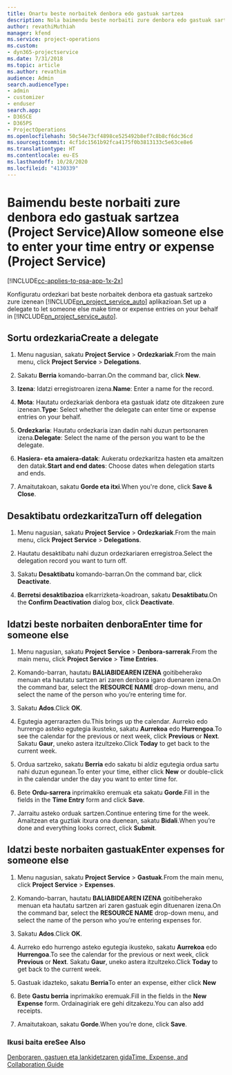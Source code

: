 ```yaml
---
title: Onartu beste norbaitek denbora edo gastuak sartzea
description: Nola baimendu beste norbaiti zure denbora edo gastuak sartzea Project Service-n
author: revathiMuthiah
manager: kfend
ms.service: project-operations
ms.custom:
- dyn365-projectservice
ms.date: 7/31/2018
ms.topic: article
ms.author: revathim
audience: Admin
search.audienceType:
- admin
- customizer
- enduser
search.app:
- D365CE
- D365PS
- ProjectOperations
ms.openlocfilehash: 50c54e73cf4898ce525492b8ef7c8b8cf6dc36cd
ms.sourcegitcommit: 4cf1dc1561b92fca4175f0b3813133c5e63ce8e6
ms.translationtype: HT
ms.contentlocale: eu-ES
ms.lasthandoff: 10/28/2020
ms.locfileid: "4130339"
---
```

# <a name="allow-someone-else-to-enter-your-time-entry-or-expense-project-service"></a><span data-ttu-id="500b0-103">Baimendu beste norbaiti zure denbora edo gastuak sartzea (Project Service)</span><span class="sxs-lookup"><span data-stu-id="500b0-103">Allow someone else to enter your time entry or expense (Project Service)</span></span>

[!INCLUDE[cc-applies-to-psa-app-1x-2x](../includes/cc-applies-to-psa-app-1x-2x.md)]

<span data-ttu-id="500b0-104">Konfiguratu ordezkari bat beste norbaitek denbora eta gastuak sartzeko zure izenean [!INCLUDE[pn_project_service_auto](../includes/pn-project-service-auto.md)] aplikazioan.</span><span class="sxs-lookup"><span data-stu-id="500b0-104">Set up a delegate to let someone else make time or expense entries on your behalf in [!INCLUDE[pn_project_service_auto](../includes/pn-project-service-auto.md)].</span></span>  
  
## <a name="create-a-delegate"></a><span data-ttu-id="500b0-105">Sortu ordezkaria</span><span class="sxs-lookup"><span data-stu-id="500b0-105">Create a delegate</span></span>  
  
1.  <span data-ttu-id="500b0-106">Menu nagusian, sakatu **Project Service** > **Ordezkariak**.</span><span class="sxs-lookup"><span data-stu-id="500b0-106">From the main menu, click **Project Service** > **Delegations**.</span></span>  
  
2.  <span data-ttu-id="500b0-107">Sakatu **Berria** komando-barran.</span><span class="sxs-lookup"><span data-stu-id="500b0-107">On the command bar, click **New**.</span></span>  
  
3. <span data-ttu-id="500b0-108">**Izena**: Idatzi erregistroaren izena.</span><span class="sxs-lookup"><span data-stu-id="500b0-108">**Name**: Enter a name for the record.</span></span>  
  
4. <span data-ttu-id="500b0-109">**Mota**: Hautatu ordezkariak denbora eta gastuak idatz ote ditzakeen zure izenean.</span><span class="sxs-lookup"><span data-stu-id="500b0-109">**Type**: Select whether the delegate can enter time or expense entries on your behalf.</span></span>  
  
5. <span data-ttu-id="500b0-110">**Ordezkaria**: Hautatu ordezkaria izan dadin nahi duzun pertsonaren izena.</span><span class="sxs-lookup"><span data-stu-id="500b0-110">**Delegate**: Select the name of the person you want to be the delegate.</span></span>  
  
6. <span data-ttu-id="500b0-111">**Hasiera- eta amaiera-datak**: Aukeratu ordezkaritza hasten eta amaitzen den datak.</span><span class="sxs-lookup"><span data-stu-id="500b0-111">**Start and end dates**: Choose dates when delegation starts and ends.</span></span>  
  
7.  <span data-ttu-id="500b0-112">Amaitutakoan, sakatu **Gorde eta itxi**.</span><span class="sxs-lookup"><span data-stu-id="500b0-112">When you're done, click **Save & Close**.</span></span>  
  
## <a name="turn-off-delegation"></a><span data-ttu-id="500b0-113">Desaktibatu ordezkaritza</span><span class="sxs-lookup"><span data-stu-id="500b0-113">Turn off delegation</span></span>  
  
1.  <span data-ttu-id="500b0-114">Menu nagusian, sakatu **Project Service** > **Ordezkariak**.</span><span class="sxs-lookup"><span data-stu-id="500b0-114">From the main menu, click **Project Service** > **Delegations**.</span></span>  
  
2.  <span data-ttu-id="500b0-115">Hautatu desaktibatu nahi duzun ordezkariaren erregistroa.</span><span class="sxs-lookup"><span data-stu-id="500b0-115">Select the delegation record you want to turn off.</span></span>  
  
3.  <span data-ttu-id="500b0-116">Sakatu **Desaktibatu** komando-barran.</span><span class="sxs-lookup"><span data-stu-id="500b0-116">On the command bar, click **Deactivate**.</span></span>  
  
4.  <span data-ttu-id="500b0-117">**Berretsi desaktibazioa** elkarrizketa-koadroan, sakatu **Desaktibatu**.</span><span class="sxs-lookup"><span data-stu-id="500b0-117">On the **Confirm Deactivation** dialog box, click **Deactivate**.</span></span>  
  
## <a name="enter-time-for-someone-else"></a><span data-ttu-id="500b0-118">Idatzi beste norbaiten denbora</span><span class="sxs-lookup"><span data-stu-id="500b0-118">Enter time for someone else</span></span>  
  
1.  <span data-ttu-id="500b0-119">Menu nagusian, sakatu **Project Service** > **Denbora-sarrerak**.</span><span class="sxs-lookup"><span data-stu-id="500b0-119">From the main menu, click **Project Service** > **Time Entries**.</span></span>  
  
2.  <span data-ttu-id="500b0-120">Komando-barran, hautatu **BALIABIDEAREN IZENA** goitibeherako menuan eta hautatu sartzen ari zaren denbora igaro duenaren izena.</span><span class="sxs-lookup"><span data-stu-id="500b0-120">On the command bar, select the **RESOURCE NAME** drop-down menu, and select the name of the person who you’re entering time for.</span></span>  
  
3.  <span data-ttu-id="500b0-121">Sakatu **Ados**.</span><span class="sxs-lookup"><span data-stu-id="500b0-121">Click **OK**.</span></span>  
  
4.  <span data-ttu-id="500b0-122">Egutegia agerrarazten du.</span><span class="sxs-lookup"><span data-stu-id="500b0-122">This brings up the calendar.</span></span> <span data-ttu-id="500b0-123">Aurreko edo hurrengo asteko egutegia ikusteko, sakatu **Aurrekoa** edo **Hurrengoa**.</span><span class="sxs-lookup"><span data-stu-id="500b0-123">To see the calendar for the previous or next week, click **Previous** or **Next**.</span></span> <span data-ttu-id="500b0-124">Sakatu **Gaur**, uneko astera itzultzeko.</span><span class="sxs-lookup"><span data-stu-id="500b0-124">Click **Today** to get back to the current week.</span></span>  
  
5.  <span data-ttu-id="500b0-125">Ordua sartzeko, sakatu **Berria** edo sakatu bi aldiz egutegia ordua sartu nahi duzun egunean.</span><span class="sxs-lookup"><span data-stu-id="500b0-125">To enter your time, either click **New** or double-click in the calendar under the day you want to enter time for.</span></span>  
  
6.  <span data-ttu-id="500b0-126">Bete **Ordu-sarrera** inprimakiko eremuak eta sakatu **Gorde**.</span><span class="sxs-lookup"><span data-stu-id="500b0-126">Fill in the fields in the **Time Entry** form and click **Save**.</span></span>  
  
7.  <span data-ttu-id="500b0-127">Jarraitu asteko orduak sartzen.</span><span class="sxs-lookup"><span data-stu-id="500b0-127">Continue entering time for the week.</span></span> <span data-ttu-id="500b0-128">Amaitzean eta guztiak itxura ona duenean, sakatu **Bidali**.</span><span class="sxs-lookup"><span data-stu-id="500b0-128">When you’re done and everything looks correct, click **Submit**.</span></span>  
  
## <a name="enter-expenses-for-someone-else"></a><span data-ttu-id="500b0-129">Idatzi beste norbaiten gastuak</span><span class="sxs-lookup"><span data-stu-id="500b0-129">Enter expenses for someone else</span></span>  
  
1.  <span data-ttu-id="500b0-130">Menu nagusian, sakatu **Project Service** > **Gastuak**.</span><span class="sxs-lookup"><span data-stu-id="500b0-130">From the main menu, click **Project Service** > **Expenses**.</span></span>  
  
2.  <span data-ttu-id="500b0-131">Komando-barran, hautatu **BALIABIDEAREN IZENA** goitibeherako menuan eta hautatu sartzen ari zaren gastuak egin dituenaren izena.</span><span class="sxs-lookup"><span data-stu-id="500b0-131">On the command bar, select the **RESOURCE NAME** drop-down menu, and select the name of the person who you’re entering expenses for.</span></span>  
  
3.  <span data-ttu-id="500b0-132">Sakatu **Ados**.</span><span class="sxs-lookup"><span data-stu-id="500b0-132">Click **OK**.</span></span>  
  
4.  <span data-ttu-id="500b0-133">Aurreko edo hurrengo asteko egutegia ikusteko, sakatu **Aurrekoa** edo **Hurrengoa**.</span><span class="sxs-lookup"><span data-stu-id="500b0-133">To see the calendar for the previous or next week, click **Previous** or **Next**.</span></span> <span data-ttu-id="500b0-134">Sakatu **Gaur**, uneko astera itzultzeko.</span><span class="sxs-lookup"><span data-stu-id="500b0-134">Click **Today** to get back to the current week.</span></span>  
  
5.  <span data-ttu-id="500b0-135">Gastuak idazteko, sakatu **Berria**</span><span class="sxs-lookup"><span data-stu-id="500b0-135">To enter an expense, either click **New**</span></span>  
  
6.  <span data-ttu-id="500b0-136">Bete **Gastu berria** inprimakiko eremuak.</span><span class="sxs-lookup"><span data-stu-id="500b0-136">Fill in the fields in the **New Expense** form.</span></span> <span data-ttu-id="500b0-137">Ordainagiriak ere gehi ditzakezu.</span><span class="sxs-lookup"><span data-stu-id="500b0-137">You can also add receipts.</span></span>  
  
7.  <span data-ttu-id="500b0-138">Amaitutakoan, sakatu **Gorde**.</span><span class="sxs-lookup"><span data-stu-id="500b0-138">When you’re done, click **Save**.</span></span>  
  
### <a name="see-also"></a><span data-ttu-id="500b0-139">Ikusi baita ere</span><span class="sxs-lookup"><span data-stu-id="500b0-139">See Also</span></span>  
 [<span data-ttu-id="500b0-140">Denboraren, gastuen eta lankidetzaren gida</span><span class="sxs-lookup"><span data-stu-id="500b0-140">Time, Expense, and Collaboration Guide</span></span>](../psa/time-expense-collaboration-guide.md)
